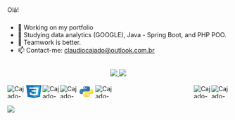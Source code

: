 ### 
Olá! 
###


- 🔭 Working on my portfolio
- 🌱 Studying data analytics (GOOGLE), Java - Spring Boot, and  PHP POO. 
- 👯 Teamwork is  better. 
- 📫 Contact-me: claudiocajado@outlook.com.br
##
  <div align="center">
  <a href="https://github.com/Cajado-R">
  <img height="160" src="https://github-readme-stats.vercel.app/api?username=Cajado-R&show_icons=true&theme=highcontrast&include_all_commits=true&count_private=true"/>
  <img height="160" src="https://github-readme-stats.vercel.app/api/top-langs/?username=Cajado-R&layout=compact&langs_count=10&theme=highcontrast"/>          
</div> 

<div style="display: inline_block", padding="10px"><br>
  <!-- Linguagens --> 
  <img align="left" alt="Cajado-HTML" height="30" width="40"  src="https://cdn.jsdelivr.net/gh/devicons/devicon/icons/html5/html5-original-wordmark.svg"/>
  <img align="left" alt="Cajado-CSS" height="30" width="40" src="https://raw.githubusercontent.com/devicons/devicon/master/icons/css3/css3-original.svg">
  <img align="left" alt="Cajado-PHP" height="30" width="40" src="https://cdn.jsdelivr.net/gh/devicons/devicon/icons/php/php-plain.svg">
  <img align="left" alt="Cajado-JS" height="30" width="40" src="https://cdn.jsdelivr.net/gh/devicons/devicon/icons/javascript/javascript-plain.svg">
  <img align="left" alt="Cajado-PYTHON" height="30" width="40" src="https://raw.githubusercontent.com/devicons/devicon/master/icons/python/python-original.svg">
  <img align="left" alt="Cajado-JAVA" height="30" width="40" src="https://user-images.githubusercontent.com/101744023/225148115-e70cd3ba-f19f-4f5c-bb22-80d52e7fdadd.png">
  <!-- Tudo que não é linguagem. -->
  <img align="right" alt="Cajado-GIMP" height="30" width="40" src="https://cdn.jsdelivr.net/gh/devicons/devicon/icons/gimp/gimp-original.svg">
  <img align="right" alt="Cajado-PHOTOSHOP" height="30" width="40" src="https://cdn.jsdelivr.net/gh/devicons/devicon/icons/photoshop/photoshop-plain.svg">
</div> <br>
  
  ##  
  <div> 
   <a target="_blank" href="mailto:cajadoclaudio11@gmail.com"> <img src="https://img.shields.io/badge/-Gmail-%23333?style=for-the-badge&logo=gmail&logoColor=white" ></a>
</div>
  
 <!--![Snake animation](https://github.com/Cajado-R/Cajado-R/blob/output/github-contribution-grid-snake.svg) -->
